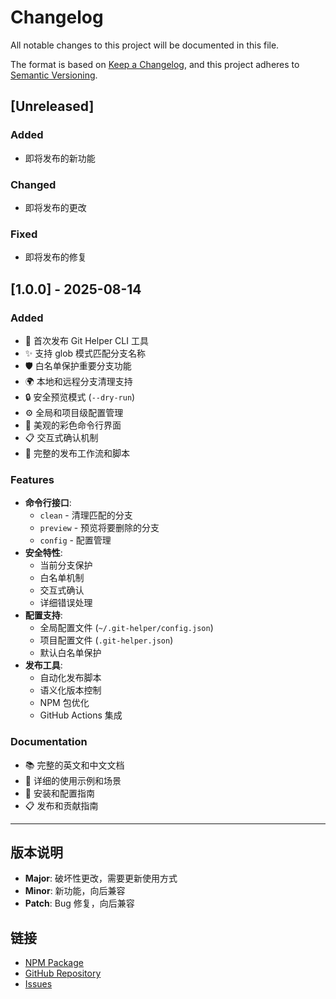 # Changelog

All notable changes to this project will be documented in this file.

The format is based on [Keep a Changelog](https://keepachangelog.com/en/1.0.0/),
and this project adheres to [Semantic Versioning](https://semver.org/spec/v2.0.0.html).

## [Unreleased]

### Added

- 即将发布的新功能

### Changed

- 即将发布的更改

### Fixed

- 即将发布的修复

## [1.0.0] - 2025-08-14

### Added

- 🎉 首次发布 Git Helper CLI 工具
- ✨ 支持 glob 模式匹配分支名称
- 🛡️ 白名单保护重要分支功能
- 🌍 本地和远程分支清理支持
- 🔒 安全预览模式 (`--dry-run`)
- ⚙️ 全局和项目级配置管理
- 🎨 美观的彩色命令行界面
- 📋 交互式确认机制
- 🚀 完整的发布工作流和脚本

### Features

- **命令行接口**:
  - `clean` - 清理匹配的分支
  - `preview` - 预览将要删除的分支
  - `config` - 配置管理
- **安全特性**:
  - 当前分支保护
  - 白名单机制
  - 交互式确认
  - 详细错误处理
- **配置支持**:
  - 全局配置文件 (`~/.git-helper/config.json`)
  - 项目配置文件 (`.git-helper.json`)
  - 默认白名单保护
- **发布工具**:
  - 自动化发布脚本
  - 语义化版本控制
  - NPM 包优化
  - GitHub Actions 集成

### Documentation

- 📚 完整的英文和中文文档
- 🎯 详细的使用示例和场景
- 🔧 安装和配置指南
- 📋 发布和贡献指南

---

## 版本说明

- **Major**: 破坏性更改，需要更新使用方式
- **Minor**: 新功能，向后兼容
- **Patch**: Bug 修复，向后兼容

## 链接

- [NPM Package](https://www.npmjs.com/package/@wilson_janet/git-helper)
- [GitHub Repository](https://github.com/wilsonyiyi/git-helper)
- [Issues](https://github.com/wilsonyiyi/git-helper/issues)
